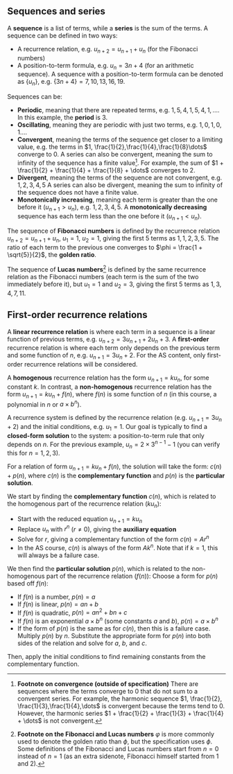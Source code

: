 ## Sequences and series
A **sequence** is a list of terms, while a **series** is the sum of the terms. A sequence can be defined in two ways:
- A recurrence relation, e.g. $u_{n+2} = u_{n+1} + u_{n}$ (for the Fibonacci numbers)
- A position-to-term formula, e.g. $u_{n} = 3n + 4$ (for an arithmetic sequence). A sequence with a position-to-term formula can be denoted as $\{u_{n}\}$, e.g. $\{3n+4\} = 7, 10, 13, 16, 19$.

Sequences can be:
- **Periodic**, meaning that there are repeated terms, e.g. $1, 5, 4, 1, 5, 4, 1,\dots$. In this example, the **period** is 3.
- **Oscillating**, meaning they are periodic with just two terms, e.g. $1,0,1,0,1\dots$.
- **Convergent**, meaning the terms of the sequence get closer to a limiting value, e.g. the terms in $1, \frac{1}{2},\frac{1}{4},\frac{1}{8}\dots$ converge to 0. A series can also be convergent, meaning the sum to infinity of the sequence has a finite value[^1]. For example, the sum of $1 + \frac{1}{2} + \frac{1}{4} + \frac{1}{8} + \dots$ converges to 2.
- **Divergent**, meaning the terms of the sequence are not convergent, e.g. $1,2,3,4,5$
  A series can also be divergent, meaning the sum to infinity of the sequence does not have a finite value.
- **Monotonically increasing**, meaning each term is greater than the one before it ($u_{n+1} > u_n$), e.g. $1,2,3,4,5$. A **monotonically decreasing** sequence has each term less than the one before it ($u_{n+1} < u_n$).

The sequence of **Fibonacci numbers** is defined by the recurrence relation $u_{n+2} = u_{n+1} + u_{n}$, $u_{1}=1$, $u_{2}=1$, giving the first 5 terms as $1, 1, 2, 3, 5$. The ratio of each term to the previous one converges to $\phi = \frac{1 + \sqrt{5}}{2}$, the **golden ratio**.

The sequence of **Lucas numbers**[^2] is defined by the same recurrence relation as the Fibonacci numbers (each term is the sum of the two immediately before it), but $u_{1} = 1$ and $u_{2} = 3$, giving the first 5 terms as $1,3,4,7,11$.

## First-order recurrence relations
A **linear recurrence relation** is where each term in a sequence is a linear function of previous terms, e.g. $u_{n+2} = 3u_{n+1} + 2u_n + 3$. A **first-order** recurrence relation is where each term only depends on the previous term and some function of $n$, e.g. $u_{n+1} = 3u_n + 2$. For the AS content, only first-order recurrence relations will be considered.

A **homogenous** recurrence relation has the form $u_{n+1} = ku_n$, for some constant $k$. In contrast, a **non-homogenous** recurrence relation has the form $u_{n+1} = ku_n + f(n)$, where $f(n)$ is some function of $n$ (in this course, a polynomial in $n$ or $a\times b^n$).

A recurrence system is defined by the recurrence relation (e.g. $u_{n+1} = 3u_n + 2$) and the initial conditions, e.g. $u_1 = 1$. Our goal is typically to find a **closed-form solution** to the system: a position-to-term rule that only depends on $n$. For the previous example, $u_n = 2\times3^{n-1} - 1$ (you can verify this for $n=1,2,3$).

For a relation of form $u_{n+1} = ku_n + f(n)$, the solution will take the form: $c(n) + p(n)$, where $c(n)$ is the **complementary function** and $p(n)$ is the **particular solution**.

We start by finding the **complementary function** $c(n)$, which is related to the homogenous part of the recurrence relation ($ku_n$):
- Start with the reduced equation $u_{n+1} = ku_n$
- Replace $u_n$ with $r^n$ ($r \not= 0$), giving the **auxiliary equation**
- Solve for $r$, giving a complementary function of the form $c(n) = Ar^n$
- In the AS course, $c(n)$ is always of the form $Ak^n$. Note that if $k = 1$, this will always be a failure case.

We then find the **particular solution** $p(n)$, which is related to the non-homogenous part of the recurrence relation ($f(n)$):
Choose a form for $p(n)$ based off $f(n)$:
- If $f(n$) is a number, $p(n) = a$
- If $f(n$) is linear, $p(n) = an + b$
- If $f(n$) is quadratic, $p(n) = an^2 + bn + c$
- If $f(n$) is an exponential $a\times b^n$ (some constants $a$ and $b$), $p(n) = a \times b^n$
- If the form of $p(n)$ is the same as for $c(n)$, then this is a failure case. Multiply $p(n)$ by $n$.
Substitute the appropriate form for $p(n)$ into both sides of the relation and solve for $a$, $b$, and $c$.

Then, apply the initial conditions to find remaining constants from the complementary function.


[^1]: **Footnote on convergence (outside of specification)**
	There are sequences where the terms converge to 0 that do not sum to a convergent series. For example, the harmonic sequence $1, \frac{1}{2}, \frac{1}{3},\frac{1}{4},\dots$ is convergent because the terms tend to 0. However, the harmonic series $1 + \frac{1}{2} + \frac{1}{3} + \frac{1}{4} + \dots$ is not convergent.

[^2]: **Footnote on the Fibonacci and Lucas numbers**
	$\varphi$ is more commonly used to denote the golden ratio than $\phi$, but the specification uses $\phi$. 
	Some definitions of the Fibonacci and Lucas numbers start from $n=0$ instead of $n=1$ (as an extra sidenote, Fibonacci himself started from 1 and 2).
